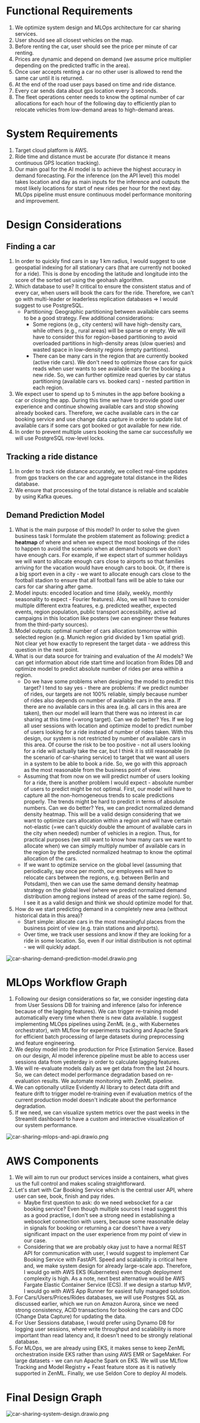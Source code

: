 # Functional Requirements

1. We optimize system design and MLOps architecture for car sharing services.
2. User should see all closest vehicles on the map.
3. Before renting the car, user should see the price per minute of car renting.
4. Prices are dynamic and depend on demand (we assume price multiplier depending on the predicted traffic in the area).
5. Once user accepts renting a car no other user is allowed to rend the same car until it is returned.
6. At the end of the road user pays based on time and ride distance.
7. Every car sends data about gps location every 3 seconds.
8. The fleet operations center needs to know the optimal number of car allocations for each hour of the following day to
   efficiently plan to relocate vehicles from low-demand areas to high-demand areas.

# System Requirements

1. Target cloud platform is AWS.
2. Ride time and distance must be accurate (for distance it means continuous GPS location tracking).
3. Our main goal for the AI model is to achieve the highest accuracy in demand forecasting. For the inference
   (on the API level) this model takes location and day as main inputs for the inference and outputs the most likely
   locations for start of new rides per hour for the next day. MLOps pipeline must ensure continuous model performance
   monitoring and improvement.

# Design Considerations

## Finding a car

1. In order to quickly find cars in say 1 km radius, I would suggest to use geospatial indexing for all stationary
   cars (that are currently not booked for a ride). This is done by encoding the latitude and longitude into the score
   of the sorted set using the geohash algorithm.
2. Which database to use? It critical to ensure the consistent status and of every car, when users will book the cars
   for the ride. Therefore, we can't go with multi-leader or leaderless replication databases
   => I would suggest to use PostgreSQL.
    - Partitioning: Geographic partitioning between available cars seems to be a good strategy. Few additional
      considerations:
        - Some regions (e.g., city centers) will have high-density cars, while others (e.g., rural areas) will be sparse
          or empty. We will have to consider this for region-based partitioning to avoid overloaded partitions in
          high-density areas (slow queries) and wasted space in low-density regions (empty partitions).
        - There can be many cars in the region that are currently booked (active ride cars). We don't need to optimize
          those cars for quick reads when user wants to see available cars for the booking a new ride. So, we can
          further optimize read queries by car status partitioning (available cars vs. booked cars) - nested partition
          in each region.
3. We expect user to spend up to 5 minutes in the app before booking a car or closing the app. During this time we
   have to provide good user experience and continue showing available cars and stop showing already booked cars.
   Therefore, we cache available cars in the car booking service and use change data capture in order to update list of
   available cars if some cars got booked or got available for new ride.
4. In order to prevent multiple users booking the same car successfully we will use PostgreSQL row-level locks.

## Tracking a ride distance

1. In order to track ride distance accurately, we collect real-time updates from gps trackers on the car and aggregate
   total distance in the Rides database.
2. We ensure that processing of the total distance is reliable and scalable by using Kafka queues.

## Demand Prediction Model

1. What is the main purpose of this model? In order to solve the given business task I formulate the problem statement
   as following: predict a **heatmap** of where and when we expect the most bookings of the
   rides to happen to avoid the scenario when at demand hotspots we don't have enough cars. For example, if we expect
   start of summer holidays we will want to allocate enough cars close to airports so that families arriving for the
   vacation would have enough cars to book. Or, if there is a big sport even in a city - we want to allocate enough cars
   close to the football stadion to ensure that all football fans will be able to take our cars for car sharing after
   game.
2. Model inputs: encoded location and time (daily, weekly, monthly seasonality to expect - Fourier features). Also, we
   will have to consider multiple different extra features, e.g. predicted weather, expected events, region population,
   public transport accessibility, active ad campaigns in this location like posters (we can engineer
   these features from the third-party sources).
3. Model outputs: optimal number of cars allocation tomorrow within selected region (e.g. Munich region grid divided by
   1 km spatial grid). Not clear yet how exactly to represent the target data - we address this question in the next
   point.
4. What is our data source for training and evaluation of the AI models? We can get information about ride start time
   and location from Rides DB and optimize model to predict absolute number of rides per area within a region.
    - Do we have some problems when designing the model to predict this target? I tend to say yes - there are problems:
      if we predict number of rides, our targets are not 100% reliable, simply because number of rides also depends
      on number of available cars in the area. If there are no available cars in this area (e.g. all cars in this
      area are taken), then our model will learn that there was no interest in car sharing at this time (=wrong
      target). Can we do better? Yes. If we log all user sessions with location and optimize model to predict number
      of users looking for a ride instead of number of rides taken. With this design, our system is not restricted by
      number of available cars in this area. Of course the risk to be too positive - not all users looking for a ride
      will actually take the car, but I think it is still reasonable (in the scenario of car-sharing service) to target
      that we want all users in a system to be able to book a ride. So, we go with this approach as the most reasonable
      from the business point of view.
    - Assuming that from now on we will predict number of users looking for a ride, there is another problem I would
      expect - absolute number of users to predict might be not optimal. First, our model will have to capture all the
      non-homogeneous trends to scale predictions properly. The trends might be hard to predict in terms of absolute
      numbers. Can we do better? Yes, we can predict normalized demand density heatmap. This will be a valid design
      considering that we want to optimize cars allocation within a region and will have certain not-elastic
      (=we can't quickly double the amount of available cars in the city when needed) number of vehicles in
      a region. Thus, for practical purposes (we still want to know how many cars we want to allocate when) we can
      simply multiply number of available cars in the region by the predicted normalized heatmap to know the optimal
      allocation of the cars.
    - If we want to optimize service on the global level (assuming that periodically, say once
      per month, our employees will have to relocate cars between the regions, e.g. between Berlin and Potsdam), then we
      can use the same demand density heatmap strategy on the global level (where we predict normalized demand
      distribution among regions instead of areas of the same region). So, I see it as a valid design and think we
      should optimize model for that.
5. How do we start predicting demand in a completely new area (without historical data in this area)?
    - Start simple: allocate cars in the most meaningful places from the business point of view (e.g. train stations and
      airports).
    - Over time, we track user sessions and know if they are looking for a ride in some location. So, even if our
      initial distribution is not optimal - we will quickly adapt.

![car-sharing-demand-prediction-model.drawio.png](assets/car-sharing-demand-prediction-model.drawio.png)

# MLOps Workflow Graph

1. Following our design considerations so far, we consider ingesting data from User Sessions DB for training and
   inference (also for inference because of the lagging features). We can trigger re-training model automatically every
   time when there is new data available. I suggest implementing MLOps pipelines using
   ZenML (e.g., with Kubernetes orchestrator), with MLflow for experiments tracking and Apache Spark for efficient batch
   processing of large datasets during preprocessing and feature engineering.
2. We deploy model into the production for Price Estimation Service. Based on our design, AI model inference
   pipeline must be able to access user sessions data from yesterday in order to calculate lagging features.
3. We will re-evaluate models daily as we get data from the last 24 hours. So, we can detect model performance
   degradation based on re-evaluation results. We automate monitoring with ZenML pipeline.
4. We can optionally utilize Evidently AI library to detect data drift and feature drift to trigger model re-training
   even if evaluation metrics of the current production model doesn't indicate about the performance degradation.
5. If we need, we can visualize system metrics over the past weeks in the Streamlit dashboard to have a custom and
   interactive visualization of our system performance.

![car-sharing-mlops-and-api.drawio.png](assets/car-sharing-mlops-and-api.drawio.png)

# AWS Components

1. We will aim to run our product services inside a containers, what gives us the full control and makes scaling
   straightforward.
2. Let's start with Car Booking Service which is the central user API, where user can see, book, finish and pay rides.
    - Maybe first question to ask: do we need websocket for a car booking service? Even though multiple sources I read
      suggest this as a good practise, I don't see a strong need in establishing a websocket connection with users,
      because some reasonable delay in signals for booking or returning a car doesn't have a very significant impact on
      the user experience from my point of view in our case.
    - Considering that we are probably okay just to have a normal REST API for communication with user, I would suggest
      to implement Car Booking Service with FastAPI. Speed and scalability is critical here and, we make system design
      for already large-scale app. Therefore, I would go with AWS EKS (Kubernetes) even though deployment complexity is
      high. As a note, next best alternative would be AWS Fargate Elastic Container Service (ECS). If we design a
      startup MVP, I would go with AWS App Runner for easiest fully managed solution.
3. For Cars/Users/Prices/Rides databases, we will use Postgres SQL as discussed earlier, which we run on Amazon Aurora,
   since
   we need strong consistency, ACID transactions for booking the cars and CDC (Change Data Capture) for updating the
   data.
4. For User Sessions database, I would prefer using Dynamo DB for logging user sessions, where write throughput and
   scalability is more important than read latency and, it doesn't need to be strongly relational database.
5. For MLOps, we are already using EKS, it makes sense to keep ZenML orchestration inside EKS rather than using AWS EMR
   or SageMaker. For large datasets - we can run Apache Spark on EKS. We will use MLflow Tracking and Model Registry +
   Feast feature store as it is natively supported in ZenML. Finally, we use Seldon Core to deploy AI models.

# Final Design Graph

![car-sharing-system-design.drawio.png](assets/car-sharing-system-design.drawio.png)
